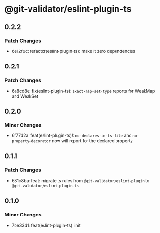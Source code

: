 # @git-validator/eslint-plugin-ts

## 0.2.2

### Patch Changes

- 6e12f6c: refactor(eslint-plugin-ts): make it zero dependencies

## 0.2.1

### Patch Changes

- 6a8cd8e: fix(eslint-plugin-ts): `exact-map-set-type` reports for WeakMap and WeakSet

## 0.2.0

### Minor Changes

- 6f77d2a: feat(eslint-plugin-ts)!: `no-declares-in-ts-file` and `no-property-decorator` now will report for the declared property

## 0.1.1

### Patch Changes

- 681c8ba: feat: migrate ts rules from `@git-validator/eslint-plugin` to `@git-validator/eslint-plugin-ts`

## 0.1.0

### Minor Changes

- 7be33d1: feat(eslint-plugin-ts): init
